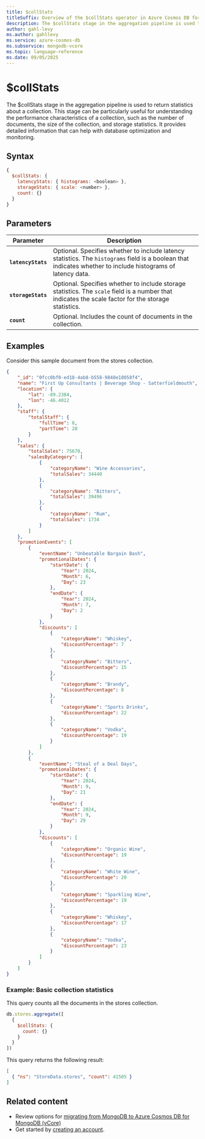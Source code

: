 ```yaml
---
title: $collStats
titleSuffix: Overview of the $collStats operator in Azure Cosmos DB for MongoDB (vCore)
description: The $collStats stage in the aggregation pipeline is used to return statistics about a collection.
author: gahl-levy
ms.author: gahllevy
ms.service: azure-cosmos-db
ms.subservice: mongodb-vcore
ms.topic: language-reference
ms.date: 09/05/2025
---
```


# $collStats

The $collStats stage in the aggregation pipeline is used to return statistics about a collection. This stage can be particularly useful for understanding the performance characteristics of a collection, such as the number of documents, the size of the collection, and storage statistics. It provides detailed information that can help with database optimization and monitoring.

## Syntax

```javascript
{
  $collStats: {
    latencyStats: { histograms: <boolean> },
    storageStats: { scale: <number> },
    count: {}
  }
}
```

## Parameters

| Parameter | Description |
| --- | --- |
| **`latencyStats`** | Optional. Specifies whether to include latency statistics. The `histograms` field is a boolean that indicates whether to include histograms of latency data. |
| **`storageStats`** | Optional. Specifies whether to include storage statistics. The `scale` field is a number that indicates the scale factor for the storage statistics. |
| **`count`** | Optional. Includes the count of documents in the collection. |

## Examples

Consider this sample document from the stores collection.

```json
{
    "_id": "0fcc0bf0-ed18-4ab8-b558-9848e18058f4",
    "name": "First Up Consultants | Beverage Shop - Satterfieldmouth",
    "location": {
        "lat": -89.2384,
        "lon": -46.4012
    },
    "staff": {
        "totalStaff": {
            "fullTime": 8,
            "partTime": 20
        }
    },
    "sales": {
        "totalSales": 75670,
        "salesByCategory": [
            {
                "categoryName": "Wine Accessories",
                "totalSales": 34440
            },
            {
                "categoryName": "Bitters",
                "totalSales": 39496
            },
            {
                "categoryName": "Rum",
                "totalSales": 1734
            }
        ]
    },
    "promotionEvents": [
        {
            "eventName": "Unbeatable Bargain Bash",
            "promotionalDates": {
                "startDate": {
                    "Year": 2024,
                    "Month": 6,
                    "Day": 23
                },
                "endDate": {
                    "Year": 2024,
                    "Month": 7,
                    "Day": 2
                }
            },
            "discounts": [
                {
                    "categoryName": "Whiskey",
                    "discountPercentage": 7
                },
                {
                    "categoryName": "Bitters",
                    "discountPercentage": 15
                },
                {
                    "categoryName": "Brandy",
                    "discountPercentage": 8
                },
                {
                    "categoryName": "Sports Drinks",
                    "discountPercentage": 22
                },
                {
                    "categoryName": "Vodka",
                    "discountPercentage": 19
                }
            ]
        },
        {
            "eventName": "Steal of a Deal Days",
            "promotionalDates": {
                "startDate": {
                    "Year": 2024,
                    "Month": 9,
                    "Day": 21
                },
                "endDate": {
                    "Year": 2024,
                    "Month": 9,
                    "Day": 29
                }
            },
            "discounts": [
                {
                    "categoryName": "Organic Wine",
                    "discountPercentage": 19
                },
                {
                    "categoryName": "White Wine",
                    "discountPercentage": 20
                },
                {
                    "categoryName": "Sparkling Wine",
                    "discountPercentage": 19
                },
                {
                    "categoryName": "Whiskey",
                    "discountPercentage": 17
                },
                {
                    "categoryName": "Vodka",
                    "discountPercentage": 23
                }
            ]
        }
    ]
}
```

### Example: Basic collection statistics

This query counts all the documents in the stores collection.

```javascript
db.stores.aggregate([
  {
    $collStats: {
      count: {}
    }
  }
])
```

This query returns the following result:

```json
[
  { "ns": "StoreData.stores", "count": 41505 }
]
```

## Related content

- Review options for [migrating from MongoDB to Azure Cosmos DB for MongoDB (vCore)](../../migration-options.md)
- Get started by [creating an account](../../quickstart-portal.md).
